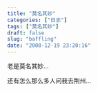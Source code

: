 ```yaml
---
title: "莫名其妙"
categories: ["日志"]
tags: ["莫名其妙"]
draft: false
slug: "baffling"
date: "2008-12-19 23:20:16"
---
```


老是莫名其妙...
 
还有怎么那么多人问我去荆州...
